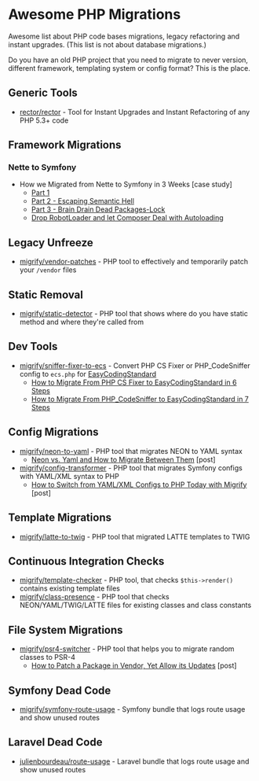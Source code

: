# Awesome PHP Migrations

Awesome list about PHP code bases migrations, legacy refactoring and instant upgrades. (This list is not about database migrations.)

Do you have an old PHP project that you need to migrate to never version, different framework, templating system or config format? This is the place.

## Generic Tools

- [rector/rector](https://github.com/rectorphp/rector) - Tool for Instant Upgrades and Instant Refactoring of any PHP 5.3+ code

## Framework Migrations

### Nette to Symfony

- How we Migrated from Nette to Symfony in 3 Weeks [case study]
    - [Part 1](https://tomasvotruba.com/blog/2019/02/21/how-we-migrated-from-nette-to-symfony-in-3-weeks-part-1/)
    - [Part 2 -  Escaping Semantic Hell](https://tomasvotruba.com/blog/2019/03/07/why-we-migrated-from-nette-to-symfony-in-3-weeks-part-2/)
    - [Part 3 - Brain Drain Dead Packages-Lock](https://tomasvotruba.com/blog/2019/03/11/why-we-migrated-from-nette-to-symfony-in-3-weeks-part-3/)
    - [Drop RobotLoader and let Composer Deal with Autoloading](https://tomasvotruba.com/blog/2020/06/08/drop-robot-loader-and-let-composer-deal-with-autoloading/)

## Legacy Unfreeze

- [migrify/vendor-patches](https://github.com/migrify/vendor-patches) - PHP tool to effectively and temporarily patch your `/vendor` files

## Static Removal

- [migrify/static-detector](https://github.com/migrify/static-detector) - PHP tool that shows where do you have static method and where they're called from

## Dev Tools

- [migrify/sniffer-fixer-to-ecs](https://github.com/migrify/sniffer-fixer-to-ecs) - Convert PHP CS Fixer or PHP_CodeSniffer config to `ecs.php` for [EasyCodingStandard](https://github.com/symplify/easy-coding-standard) 
    - [How to Migrate From PHP CS Fixer to EasyCodingStandard in 6 Steps](https://tomasvotruba.com/blog/2018/06/07/how-to-migrate-from-php-cs-fixer-to-easy-coding-standard/)
    - [How to Migrate From PHP_CodeSniffer to EasyCodingStandard in 7 Steps](https://tomasvotruba.com/blog/2018/06/04/how-to-migrate-from-php-code-sniffer-to-easy-coding-standard/)

## Config Migrations

- [migrify/neon-to-yaml](https://github.com/migrify/neon-to-yaml) - PHP tool that migrates NEON to YAML syntax
    - [Neon vs. Yaml and How to Migrate Between Them](https://tomasvotruba.com/blog/2018/03/12/neon-vs-yaml-and-how-to-migrate-between-them/) [post]
- [migrify/config-transformer](https://github.com/migrify/config-transformer) - PHP tool that migrates Symfony configs with YAML/XML syntax to PHP 
    - [How to Switch from YAML/XML Configs to PHP Today with Migrify](https://tomasvotruba.com/blog/2020/07/27/how-to-switch-from-yaml-xml-configs-to-php-today-with-migrify/) [post]  

## Template Migrations

- [migrify/latte-to-twig](https://github.com/migrify/latte-to-twig) - PHP tool that migrated LATTE templates to TWIG 

## Continuous Integration Checks

- [migrify/template-checker](https://github.com/migrify/template-checker) - PHP tool, that checks `$this->render()` contains existing template files
- [migrify/class-presence](https://github.com/migrify/class-presence) - PHP tool that checks NEON/YAML/TWIG/LATTE files for existing classes and class constants 

## File System Migrations

- [migrify/psr4-switcher](https://github.com/migrify/psr4-switcher) - PHP tool that helps you to migrate random classes to PSR-4
    - [How to Patch a Package in Vendor, Yet Allow its Updates](https://tomasvotruba.com/blog/2020/07/02/how-to-patch-package-in-vendor-yet-allow-its-updates/) [post]

## Symfony Dead Code

- [migrify/symfony-route-usage](https://github.com/migrify/symfony-route-usage) - Symfony bundle that logs route usage and show unused routes

## Laravel Dead Code

- [julienbourdeau/route-usage](https://github.com/julienbourdeau/route-usage) - Laravel bundle that logs route usage and show unused routes
